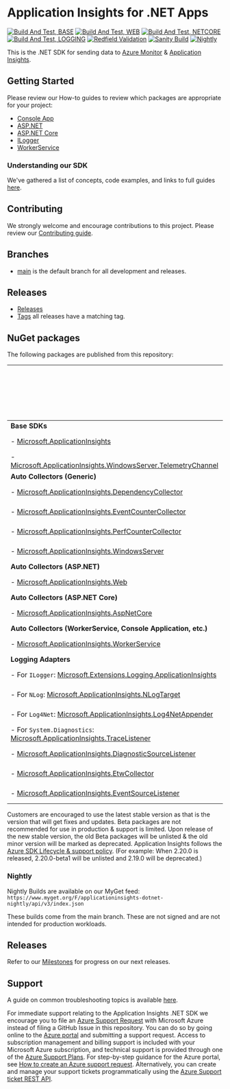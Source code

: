 # Application Insights for .NET Apps
[![Build And Test, BASE](https://github.com/microsoft/ApplicationInsights-dotnet/actions/workflows/build-and-test-BASE.yml/badge.svg)](https://github.com/microsoft/ApplicationInsights-dotnet/actions/workflows/build-and-test-BASE.yml)
[![Build And Test, WEB](https://github.com/microsoft/ApplicationInsights-dotnet/actions/workflows/build-and-test-WEB.yml/badge.svg)](https://github.com/microsoft/ApplicationInsights-dotnet/actions/workflows/build-and-test-WEB.yml)
[![Build And Test, NETCORE](https://github.com/microsoft/ApplicationInsights-dotnet/actions/workflows/build-and-test-NETCORE.yml/badge.svg)](https://github.com/microsoft/ApplicationInsights-dotnet/actions/workflows/build-and-test-NETCORE.yml)
[![Build And Test, LOGGING](https://github.com/microsoft/ApplicationInsights-dotnet/actions/workflows/build-and-test-LOGGING.yml/badge.svg)](https://github.com/microsoft/ApplicationInsights-dotnet/actions/workflows/build-and-test-LOGGING.yml)
[![Redfield Validation](https://github.com/microsoft/ApplicationInsights-dotnet/actions/workflows/redfield-sanity-check.yml/badge.svg)](https://github.com/microsoft/ApplicationInsights-dotnet/actions/workflows/redfield-sanity-check.yml)
[![Sanity Build](https://github.com/microsoft/ApplicationInsights-dotnet/actions/workflows/sanity.yml/badge.svg)](https://github.com/microsoft/ApplicationInsights-dotnet/actions/workflows/sanity.yml)
[![Nightly](https://github.com/microsoft/ApplicationInsights-dotnet/actions/workflows/nightly.yml/badge.svg)](https://github.com/microsoft/ApplicationInsights-dotnet/actions/workflows/nightly.yml)


This is the .NET SDK for sending data to [Azure Monitor](https://docs.microsoft.com/azure/azure-monitor/overview) & [Application Insights](https://docs.microsoft.com/azure/azure-monitor/app/app-insights-overview).

## Getting Started

Please review our How-to guides to review which packages are appropriate for your project:

* [Console App](https://docs.microsoft.com/azure/azure-monitor/app/console)
* [ASP.NET](https://docs.microsoft.com/azure/azure-monitor/app/asp-net)
* [ASP.NET Core](https://docs.microsoft.com/azure/azure-monitor/app/asp-net-core)
* [ILogger](https://docs.microsoft.com/azure/azure-monitor/app/ilogger)
* [WorkerService](https://docs.microsoft.com/azure/azure-monitor/app/worker-service)

### Understanding our SDK

We've gathered a list of concepts, code examples, and links to full guides [here](docs/concepts.md).

## Contributing

We strongly welcome and encourage contributions to this project.
Please review our [Contributing guide](.github/CONTRIBUTING.md).

## Branches

- [main](https://github.com/Microsoft/ApplicationInsights-dotnet/tree/master) is the default branch for all development and releases.

## Releases

- [Releases](https://github.com/microsoft/ApplicationInsights-dotnet/releases)
- [Tags](https://github.com/microsoft/ApplicationInsights-dotnet/tags) all releases have a matching tag.

## NuGet packages

The following packages are published from this repository:

|  | Nightly Build | Latest Official Release | Latest Official Release (including pre-release) |
|---|---|---|---|
| **Base SDKs** |  |  |  |
| - [Microsoft.ApplicationInsights](https://www.nuget.org/packages/Microsoft.ApplicationInsights/) | [![Nightly](https://img.shields.io/myget/applicationinsights-dotnet-nightly/v/Microsoft.ApplicationInsights?label=)](https://www.myget.org/feed/applicationinsights-dotnet-nightly/package/nuget/Microsoft.ApplicationInsights) | [![Nuget](https://img.shields.io/nuget/v/Microsoft.ApplicationInsights.svg)](https://www.nuget.org/packages/Microsoft.ApplicationInsights/) | [![Nuget](https://img.shields.io/nuget/vpre/Microsoft.ApplicationInsights.svg)](https://www.nuget.org/packages/Microsoft.ApplicationInsights/) |
| - [Microsoft.ApplicationInsights.WindowsServer.TelemetryChannel](https://www.nuget.org/packages/Microsoft.ApplicationInsights.WindowsServer.TelemetryChannel) | [![Nightly](https://img.shields.io/myget/applicationinsights-dotnet-nightly/v/Microsoft.ApplicationInsights.WindowsServer.TelemetryChannel?label=)](https://www.myget.org/feed/applicationinsights-dotnet-nightly/package/nuget/Microsoft.ApplicationInsights.WindowsServer.TelemetryChannel) | [![Nuget](https://img.shields.io/nuget/v/Microsoft.ApplicationInsights.WindowsServer.TelemetryChannel.svg)](https://www.nuget.org/packages/Microsoft.ApplicationInsights.WindowsServer.TelemetryChannel/) | [![Nuget](https://img.shields.io/nuget/vpre/Microsoft.ApplicationInsights.WindowsServer.TelemetryChannel.svg)](https://www.nuget.org/packages/Microsoft.ApplicationInsights.WindowsServer.TelemetryChannel/) |
| **Auto Collectors (Generic)** |  |  |  |
| - [Microsoft.ApplicationInsights.DependencyCollector](https://www.nuget.org/packages/Microsoft.ApplicationInsights.DependencyCollector/) | [![Nightly](https://img.shields.io/myget/applicationinsights-dotnet-nightly/v/Microsoft.ApplicationInsights.DependencyCollector?label=)](https://www.myget.org/feed/applicationinsights-dotnet-nightly/package/nuget/Microsoft.ApplicationInsights.DependencyCollector) | [![Nuget](https://img.shields.io/nuget/v/Microsoft.ApplicationInsights.DependencyCollector.svg)](https://nuget.org/packages/Microsoft.ApplicationInsights.DependencyCollector) | [![Nuget](https://img.shields.io/nuget/vpre/Microsoft.ApplicationInsights.DependencyCollector.svg)](https://nuget.org/packages/Microsoft.ApplicationInsights.DependencyCollector) |
| - [Microsoft.ApplicationInsights.EventCounterCollector](https://www.nuget.org/packages/Microsoft.ApplicationInsights.EventCounterCollector) | [![Nightly](https://img.shields.io/myget/applicationinsights-dotnet-nightly/v/Microsoft.ApplicationInsights.EventCounterCollector?label=)](https://www.myget.org/feed/applicationinsights-dotnet-nightly/package/nuget/Microsoft.ApplicationInsights.EventCounterCollector) | [![Nuget](https://img.shields.io/nuget/v/Microsoft.ApplicationInsights.EventCounterCollector.svg)](https://nuget.org/packages/Microsoft.ApplicationInsights.EventCounterCollector) | [![Nuget](https://img.shields.io/nuget/vpre/Microsoft.ApplicationInsights.EventCounterCollector.svg)](https://nuget.org/packages/Microsoft.ApplicationInsights.EventCounterCollector) |
| - [Microsoft.ApplicationInsights.PerfCounterCollector](https://www.nuget.org/packages/Microsoft.ApplicationInsights.PerfCounterCollector/) | [![Nightly](https://img.shields.io/myget/applicationinsights-dotnet-nightly/v/Microsoft.ApplicationInsights.PerfCounterCollector?label=)](https://www.myget.org/feed/applicationinsights-dotnet-nightly/package/nuget/Microsoft.ApplicationInsights.PerfCounterCollector) | [![Nuget](https://img.shields.io/nuget/v/Microsoft.ApplicationInsights.PerfCounterCollector.svg)](https://nuget.org/packages/Microsoft.ApplicationInsights.PerfCounterCollector) | [![Nuget](https://img.shields.io/nuget/vpre/Microsoft.ApplicationInsights.PerfCounterCollector.svg)](https://nuget.org/packages/Microsoft.ApplicationInsights.PerfCounterCollector) |
| - [Microsoft.ApplicationInsights.WindowsServer](https://www.nuget.org/packages/Microsoft.ApplicationInsights.WindowsServer/) | [![Nightly](https://img.shields.io/myget/applicationinsights-dotnet-nightly/v/Microsoft.ApplicationInsights.WindowsServer?label=)](https://www.myget.org/feed/applicationinsights-dotnet-nightly/package/nuget/Microsoft.ApplicationInsights.WindowsServer) | [![Nuget](https://img.shields.io/nuget/v/Microsoft.ApplicationInsights.WindowsServer.svg)](https://nuget.org/packages/Microsoft.ApplicationInsights.WindowsServer) | [![Nuget](https://img.shields.io/nuget/vpre/Microsoft.ApplicationInsights.WindowsServer.svg)](https://nuget.org/packages/Microsoft.ApplicationInsights.WindowsServer) |
| **Auto Collectors (ASP.NET)** |  |  |  |
| - [Microsoft.ApplicationInsights.Web](https://www.nuget.org/packages/Microsoft.ApplicationInsights.Web/) | [![Nightly](https://img.shields.io/myget/applicationinsights-dotnet-nightly/v/Microsoft.ApplicationInsights.Web?label=)](https://www.myget.org/feed/applicationinsights-dotnet-nightly/package/nuget/Microsoft.ApplicationInsights.Web) | [![Nuget](https://img.shields.io/nuget/v/Microsoft.ApplicationInsights.Web.svg)](https://nuget.org/packages/Microsoft.ApplicationInsights.Web) | [![Nuget](https://img.shields.io/nuget/vpre/Microsoft.ApplicationInsights.Web.svg)](https://nuget.org/packages/Microsoft.ApplicationInsights.Web) |
| **Auto Collectors (ASP.NET Core)** |  |  |  |
| - [Microsoft.ApplicationInsights.AspNetCore](https://www.nuget.org/packages/Microsoft.ApplicationInsights.AspNetCore/) | [![Nightly](https://img.shields.io/myget/applicationinsights-dotnet-nightly/v/Microsoft.ApplicationInsights.AspNetCore?label=)](https://www.myget.org/feed/applicationinsights-dotnet-nightly/package/nuget/Microsoft.ApplicationInsights.AspNetCore) | [![Nuget](https://img.shields.io/nuget/v/Microsoft.ApplicationInsights.AspNetCore.svg)](https://nuget.org/packages/Microsoft.ApplicationInsights.AspNetCore) | [![Nuget](https://img.shields.io/nuget/vpre/Microsoft.ApplicationInsights.AspNetCore.svg)](https://nuget.org/packages/Microsoft.ApplicationInsights.AspNetCore) |
| **Auto Collectors (WorkerService, Console Application, etc.)** |  |  |  |
| - [Microsoft.ApplicationInsights.WorkerService](https://www.nuget.org/packages/Microsoft.ApplicationInsights.WorkerService/) | [![Nightly](https://img.shields.io/myget/applicationinsights-dotnet-nightly/v/Microsoft.ApplicationInsights.WorkerService?label=)](https://www.myget.org/feed/applicationinsights-dotnet-nightly/package/nuget/Microsoft.ApplicationInsights.WorkerService) | [![Nuget](https://img.shields.io/nuget/v/Microsoft.ApplicationInsights.WorkerService.svg)](https://nuget.org/packages/Microsoft.ApplicationInsights.WorkerService) | [![Nuget](https://img.shields.io/nuget/vpre/Microsoft.ApplicationInsights.WorkerService.svg)](https://nuget.org/packages/Microsoft.ApplicationInsights.WorkerService) |
| **Logging Adapters** |  |  |  |
| - For `ILogger`: [Microsoft.Extensions.Logging.ApplicationInsights](https://www.nuget.org/packages/Microsoft.Extensions.Logging.ApplicationInsights/) | [![Nightly](https://img.shields.io/myget/applicationinsights-dotnet-nightly/v/Microsoft.Extensions.Logging.ApplicationInsights?label=)](https://www.myget.org/feed/applicationinsights-dotnet-nightly/package/nuget/Microsoft.Extensions.Logging.ApplicationInsights) | [![Nuget](https://img.shields.io/nuget/v/Microsoft.Extensions.Logging.ApplicationInsights.svg)](https://www.nuget.org/packages/Microsoft.Extensions.Logging.ApplicationInsights/) | [![Nuget](https://img.shields.io/nuget/vpre/Microsoft.Extensions.Logging.ApplicationInsights.svg)](https://www.nuget.org/packages/Microsoft.Extensions.Logging.ApplicationInsights/) |
| - For `NLog`: [Microsoft.ApplicationInsights.NLogTarget](http://www.nuget.org/packages/Microsoft.ApplicationInsights.NLogTarget/) | [![Nightly](https://img.shields.io/myget/applicationinsights-dotnet-nightly/v/Microsoft.ApplicationInsights.NLogTarget?label=)](https://www.myget.org/feed/applicationinsights-dotnet-nightly/package/nuget/Microsoft.ApplicationInsights.NLogTarget) | [![Nuget](https://img.shields.io/nuget/v/Microsoft.ApplicationInsights.NLogTarget.svg)](https://www.nuget.org/packages/Microsoft.ApplicationInsights.NLogTarget/) | [![Nuget](https://img.shields.io/nuget/vpre/Microsoft.ApplicationInsights.NLogTarget.svg)](https://www.nuget.org/packages/Microsoft.ApplicationInsights.NLogTarget/) |
| - For `Log4Net`: [Microsoft.ApplicationInsights.Log4NetAppender](http://www.nuget.org/packages/Microsoft.ApplicationInsights.Log4NetAppender/) | [![Nightly](https://img.shields.io/myget/applicationinsights-dotnet-nightly/v/Microsoft.ApplicationInsights.Log4NetAppender?label=)](https://www.myget.org/feed/applicationinsights-dotnet-nightly/package/nuget/Microsoft.ApplicationInsights.Log4NetAppender) | [![Nuget](https://img.shields.io/nuget/v/Microsoft.ApplicationInsights.Log4NetAppender.svg)](https://www.nuget.org/packages/Microsoft.ApplicationInsights.Log4NetAppender/) | [![Nuget](https://img.shields.io/nuget/vpre/Microsoft.ApplicationInsights.Log4NetAppender.svg)](https://www.nuget.org/packages/Microsoft.ApplicationInsights.Log4NetAppender/) |
| - For `System.Diagnostics`: [Microsoft.ApplicationInsights.TraceListener](http://www.nuget.org/packages/Microsoft.ApplicationInsights.TraceListener/) | [![Nightly](https://img.shields.io/myget/applicationinsights-dotnet-nightly/v/Microsoft.ApplicationInsights.TraceListener?label=)](https://www.myget.org/feed/applicationinsights-dotnet-nightly/package/nuget/Microsoft.ApplicationInsights.TraceListener) | [![Nuget](https://img.shields.io/nuget/v/Microsoft.ApplicationInsights.TraceListener.svg)](https://www.nuget.org/packages/Microsoft.ApplicationInsights.TraceListener/) | [![Nuget](https://img.shields.io/nuget/vpre/Microsoft.ApplicationInsights.TraceListener.svg)](https://www.nuget.org/packages/Microsoft.ApplicationInsights.TraceListener/) |
| - [Microsoft.ApplicationInsights.DiagnosticSourceListener](http://www.nuget.org/packages/Microsoft.ApplicationInsights.DiagnosticSourceListener/) | [![Nightly](https://img.shields.io/myget/applicationinsights-dotnet-nightly/v/Microsoft.ApplicationInsights.DiagnosticSourceListener?label=)](https://www.myget.org/feed/applicationinsights-dotnet-nightly/package/nuget/Microsoft.ApplicationInsights.DiagnosticSourceListener) | [![Nuget](https://img.shields.io/nuget/v/Microsoft.ApplicationInsights.DiagnosticSourceListener.svg)](https://www.nuget.org/packages/Microsoft.ApplicationInsights.DiagnosticSourceListener/) | [![Nuget](https://img.shields.io/nuget/vpre/Microsoft.ApplicationInsights.DiagnosticSourceListener.svg)](https://www.nuget.org/packages/Microsoft.ApplicationInsights.DiagnosticSourceListener/) |
| - [Microsoft.ApplicationInsights.EtwCollector](http://www.nuget.org/packages/Microsoft.ApplicationInsights.EtwCollector/) | [![Nightly](https://img.shields.io/myget/applicationinsights-dotnet-nightly/v/Microsoft.ApplicationInsights.EtwCollector?label=)](https://www.myget.org/feed/applicationinsights-dotnet-nightly/package/nuget/Microsoft.ApplicationInsights.EtwCollector) | [![Nuget](https://img.shields.io/nuget/v/Microsoft.ApplicationInsights.EtwCollector.svg)](https://www.nuget.org/packages/Microsoft.ApplicationInsights.EtwCollector/) | [![Nuget](https://img.shields.io/nuget/vpre/Microsoft.ApplicationInsights.EtwCollector.svg)](https://www.nuget.org/packages/Microsoft.ApplicationInsights.EtwCollector/) |
| - [Microsoft.ApplicationInsights.EventSourceListener](http://www.nuget.org/packages/Microsoft.ApplicationInsights.EventSourceListener/) | [![Nightly](https://img.shields.io/myget/applicationinsights-dotnet-nightly/v/Microsoft.ApplicationInsights.EventSourceListener?label=)](https://www.myget.org/feed/applicationinsights-dotnet-nightly/package/nuget/Microsoft.ApplicationInsights.EventSourceListener) | [![Nuget](https://img.shields.io/nuget/v/Microsoft.ApplicationInsights.EventSourceListener.svg)](https://www.nuget.org/packages/Microsoft.ApplicationInsights.EventSourceListener/) | [![Nuget](https://img.shields.io/nuget/vpre/Microsoft.ApplicationInsights.EventSourceListener.svg)](https://www.nuget.org/packages/Microsoft.ApplicationInsights.EventSourceListener/) |

Customers are encouraged to use the latest stable version as that is the version that will get fixes and updates. 
Beta packages are not recommended for use in production & support is limited. 
Upon release of the new stable version, the old Beta packages will be unlisted & the old minor version will be marked as deprecated. 
Application Insights follows the [Azure SDK Lifecycle & support policy](https://azure.github.io/azure-sdk/policies_support.html). 
(For example: When 2.20.0 is released, 2.20.0-beta1 will be unlisted and 2.19.0 will be deprecated.)

### Nightly

Nightly Builds are available on our MyGet feed:
`https://www.myget.org/F/applicationinsights-dotnet-nightly/api/v3/index.json`

These builds come from the main branch. These are not signed and are not intended for production workloads.

## Releases 
Refer to our [Milestones](https://github.com/microsoft/ApplicationInsights-dotnet/milestones) for progress on our next releases.

## Support

A guide on common troubleshooting topics is available [here](troubleshooting).

For immediate support relating to the Application Insights .NET SDK we encourage you to file an [Azure Support Request](https://docs.microsoft.com/azure/azure-portal/supportability/how-to-create-azure-support-request) with Microsoft Azure instead of filing a GitHub Issue in this repository. 
You can do so by going online to the [Azure portal](https://portal.azure.com/) and submitting a support request. Access to subscription management and billing support is included with your Microsoft Azure subscription, and technical support is provided through one of the [Azure Support Plans](https://azure.microsoft.com/support/plans/). For step-by-step guidance for the Azure portal, see [How to create an Azure support request](https://docs.microsoft.com/azure/azure-portal/supportability/how-to-create-azure-support-request). Alternatively, you can create and manage your support tickets programmatically using the [Azure Support ticket REST API](https://docs.microsoft.com/rest/api/support/).

